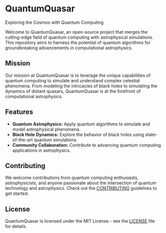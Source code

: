 # QuantumQuasar

Exploring the Cosmos with Quantum Computing

Welcome to QuantumQuasar, an open-source project that merges the cutting-edge field of quantum computing with astrophysical simulations. This repository aims to harness the potential of quantum algorithms for groundbreaking advancements in computational astrophysics.

## Mission

Our mission at QuantumQuasar is to leverage the unique capabilities of quantum computing to simulate and understand complex celestial phenomena. From modeling the intricacies of black holes to simulating the dynamics of distant quasars, QuantumQuasar is at the forefront of computational astrophysics.

## Features

- **Quantum Astrophysics:** Apply quantum algorithms to simulate and model astrophysical phenomena.
- **Black Hole Dynamics:** Explore the behavior of black holes using state-of-the-art quantum simulations.
- **Community Collaboration:** Contribute to advancing quantum computing applications in astrophysics.

## Contributing

We welcome contributions from quantum computing enthusiasts, astrophysicists, and anyone passionate about the intersection of quantum technology and astrophysics. Check out the [CONTRIBUTING](CONTRIBUTING.md) guidelines to get started.

## License

QuantumQuasar is licensed under the MIT License - see the [LICENSE](LICENSE) file for details.
